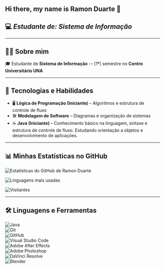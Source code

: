 ## Hi there, my name is Ramon Duarte 👋

## 💻 *Estudante de:* *Sistema de Informação*  
---
## 👨‍💻 Sobre mim  
🎓 Estudante de **Sistema de Informação** -– [1º] semestre no **Centro Universitário UNA**

---
## 🚀 Tecnologias e Habilidades  
- 🖥 **Lógica de Programação (Iniciante)** – Algoritmos e estrutura de controle de fluxo  
- 🛠 **Modelagem de Software** – Diagramas e organização de sistemas
- ☕ **Java (Iniciante)** – Conhecimento básico na linguagem, sintaxe e estrutura de controle de fluxo. Estudando orientação a objetos e desenvolvimento de aplicações.
---
## 📊 Minhas Estatísticas no GitHub

![Estatísticas do GitHub de Ramon Duarte](https://github-readme-stats.vercel.app/api?username=ramondrte&show_icons=true&theme=dark)

![Linguagens mais usadas](https://github-readme-stats.vercel.app/api/top-langs/?username=ramondrte&layout=compact&theme=dark)

![Visitantes](https://komarev.com/ghpvc/?username=ramondrte&color=blue)

---
## 🛠 Linguagens e Ferramentas  

![Java](https://img.shields.io/badge/Java-ED8B00?style=for-the-badge&logo=java&logoColor=white)  
![Git](https://img.shields.io/badge/Git-F05032?style=for-the-badge&logo=git&logoColor=white)  
![GitHub](https://img.shields.io/badge/GitHub-181717?style=for-the-badge&logo=github&logoColor=white)  
![Visual Studio Code](https://img.shields.io/badge/VS%20Code-007ACC?style=for-the-badge&logo=visualstudiocode&logoColor=white)  
![Adobe After Effects](https://img.shields.io/badge/After%20Effects-9999FF?style=for-the-badge&logo=adobeaftereffects&logoColor=white)  
![Adobe Photoshop](https://img.shields.io/badge/Photoshop-31A8FF?style=for-the-badge&logo=adobephotoshop&logoColor=white)  
![DaVinci Resolve](https://img.shields.io/badge/DaVinci%20Resolve-FF9E0F?style=for-the-badge&logo=davinciresolve&logoColor=white)  
![Blender](https://img.shields.io/badge/Blender-F5792A?style=for-the-badge&logo=blender&logoColor=white)
